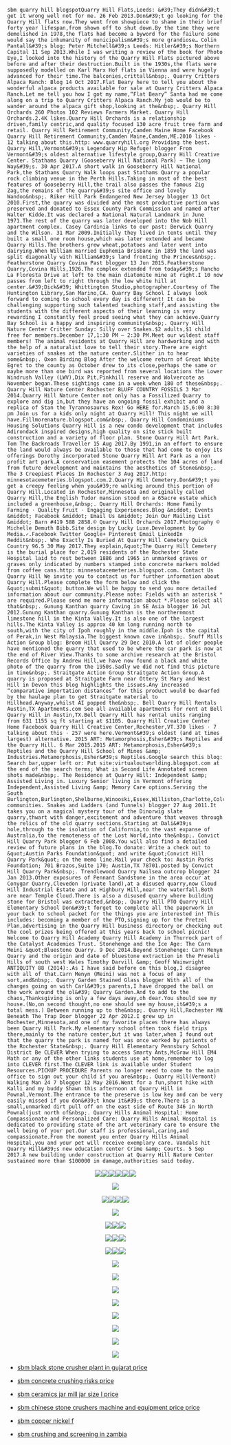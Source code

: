 
```
sbm quarry hill blogspotQuarry Hill Flats,Leeds: &#39;They didn&#39;t get it wrong well not for me. 26 Feb 2013.Don&#39;t go looking for the Quarry Hill flats now.They went from showpiece to shame in their brief forty year lifespan,from shown off to shut down.By the time they were demolished in 1978,the flats had become a byword for the failure some would say the inhumanity of municipalism&#39;s more grandiose… Colin Pantall&#39;s blog: Peter Mitchell&#39;s Leeds: Hitler&#39;s Northern Capital 11 Sep 2013.While I was writing a review of the book for Photo Eye,I looked into the history of the Quarry Hill Flats pictured above before and after their destruction.Built in the 1930s,the flats were supposedly modelled on Karl Marx Hof flats in Vienna and were hugely advanced for their time.The balconies,crittall&nbsp;. Quarry Critters Alpaca Ranch: Blog 14 Oct 2017.Flat Beary here to tell you about the wonderful alpaca products available for sale at Quarry Critters Alpaca Ranch.Let me tell you how I got my name,“Flat Beary” Santa had me come along on a trip to Quarry Critters Alpaca Ranch.My job would be to wander around the alpaca gift shop,looking at the&nbsp;. Quarry Hill Orchards 260 Photos 102 Reviews Farmers Market. Quarry Hill Orchards.2.4K likes.Quarry Hill Orchards is a relationship driven,family centric,and quality focused 130 acre fruit tree farm and retail. Quarry Hill Retirement Community,Camden Maine Home Facebook Quarry Hill Retirement Community,Camden Maine,Camden,ME.2010 likes · 12 talking about this.http: www.quarryhill.org Providing the best. Quarry Hill,Vermont&#39;s Legendary Hip Refuge! blogger From Vermont&#39;s oldest alternative lifestyle group,Quarry Hill Creative Center. Stathams Quarry (Gooseberry Hill National Park) ~ The Long Way&#39;s. 30 Apr 2017.A short walk in Gooseberry Hill National Park,the Stathams Quarry Walk loops past Stathams Quarry a popular rock climbing venue in the Perth Hills.Taking in most of the best features of Gooseberry Hill,the trail also passes the famous Zig Zag,the remains of the quarry&#39;s site office and lovely Wandoo&nbsp;. Riker Hill Park Endangered New Jersey blogger 13 Oct 2010.First,the quarry was divided and the most productive portion was preserved and donated to Essex County Park Commission and named after Walter Kidde.It was declared a National Natural Landmark in June 1971.The rest of the quarry was later developed into the Nob Hill apartment complex. Casey Cardinia links to our past: Berwick Quarry and the Wilson. 31 Mar 2009.Initially they lived in tents until they built a small one room house,which was later extended and became Quarry Hills.The brothers grew wheat,potatoes and later went into dairying.When William married Euphemia Brisbane in 1859 the land was split diagonally with William&#39;s land fronting the Princes&nbsp;. Featherstone Quarry Covina Past blogger 13 Jun 2015.Featherstone Quarry,Covina Hills,1926.The complex extended from today&#39;s Rancho La Floresta Drive at left to the main diatomite mine at right.I 10 now passes from left to right through the low white hill at center.&#39;Dick&#39; Whittington Studio,photographer.Courtesy of The Huntington Library,San Marino,CA. Quarry Bay School I always look forward to coming to school every day is different! It can be challenging supporting such talented teaching staff,and assisting the students with the different aspects of their learning is very rewarding I constantly feel proud seeing what they can achieve.Quarry Bay School is a happy and inspiring community&nbsp;. Quarry Hill Nature Center Critter Sunday: Silly over Snakes.$2 adults,$1 child free for members.December 17,1:30 PM — 2:30 PM.Meet our wildest staff members! The animal residents at Quarry Hill are hardworking and with the help of a naturalist love to tell their story.There are eight varieties of snakes at the nature center.Slither in to hear some&nbsp;. Oxon Birding Blog After the welcome return of Great White Egret to the county as October drew to its close,perhaps the same or maybe more than one bird was reported from several locations the Lower Windrush Valley (LWV),Dix Pit,Pinkhill reserve and Wolvercote as November began.These sightings came in a week when 180 of these&nbsp;. Quarry Hill Nature Center Rochester BLUFF COUNTRY FOSSILS 3 Mar 2014.Quarry Hill Nature Center not only has a Fossilized Quarry to explore and dig in,but they have an ongoing fossil exhibit and a replica of Stan the Tyrannosaurus Rex! Go HERE for.March 15,6:00 8:30 pm Join us for a kids only night at Quarry Hill! This night we will have.Fillmorenature.blogspot.com&nbsp;. Quarry Hill Condominiums Housing Solutions Quarry Hill is a new condo development that includes Adirondack inspired designs,high quality on site stick built construction and a variety of floor plan. Stone Quarry Hill Art Park. Tom The Backroads Traveller 15 Aug 2017.By 1991,in an effort to ensure the land would always be available to those that had come to enjoy its offerings Dorothy incorporated Stone Quarry Hill Art Park as a non profit art park.A conservation easement protects the 104 acres of land from future development and maintains the aesthetics of Stone&nbsp;. The 3 Creepiest Places In Rochester 3 Aug 2017.http: minnesotacemeteries.blogspot.com.2.Quarry Hill Cemetery.Don&#39;t you get a creepy feeling when you&#39;re walking around this portion of Quarry Hill.Located in Rochester,Minnesota and originally called Quarry Hill,the English Tudor mansion stood on a 65acre estate which included a greenhouse,&nbsp;. Quarry Hill Orchards: Home Family Farming · Quality Fruit · Engaging Experiences.Blog &middot; Events &middot; Facebook &middot; Email Us &middot; Join Our Mailing List &middot; Barn #419 588 2858.© Quarry Hill Orchards 2017.Photography © Michelle Demuth Bibb.Site design by Lucky Luxe.Development by Go Media.✓.Facebook Twitter Google+ Pinterest Email LinkedIn Reddit&nbsp;. Who Exactly Is Buried At Quarry Hill Cemetery Quick Country 96.5 30 May 2017.They explain,&quot;The Quarry Hill Cemetery is the burial place for 2,019 residents of the Rochester State Hospital laid to rest between 1886 and 1965 in unmarked graves or graves only indicated by numbers stamped into concrete markers molded from coffee cans.http: minnesotacemeteries.blogspot.com. Contact Us Quarry Hill We invite you to contact us for further information about Quarry Hill.Please complete the form below and click the &quot;submit&quot; button.We will be happy to send you more detailed information about our community.Please note: Fields with an asterisk * are required.Please send me more information about *.Please select all that&nbsp;. Gunung Kanthan quarry Caving in SE Asia blogger 16 Jul 2012.Gunung Kanthan quarry.Gunung Kanthan is the northernmost limestone hill in the Kinta Valley.It is also one of the largest hills.The Kinta Valley is approx 40 km long running north to south,with the city of Ipoh roughly in the middle.Ipoh is the capital of Perak,in West Malaysia.The biggest known cave in&nbsp;. Snuff Mills Action Group blog: Broom Hill Quarry 29 Dec 2010.A lot of older people have mentioned the quarry that used to be where the car park is now at the end of River View.Thanks to some archive research at the Bristol Records Office by Andrew Hill,we have now found a black and white photo of the quarry from the 1950s.Sadly we did not find this picture in time&nbsp;. Straitgate Action Group Straitgate Action Group.A quarry is proposed at Straitgate Farm near Ottery St Mary and West Hill in Devon this blog highlights the issues.Any increased “comparative importation distances” for this product would be dwarfed by the haulage plan to get Straitgate material to Hillhead.Anyway,whilst AI popped the&nbsp;. Bell Quarry Hill Rentals Austin,TX Apartments.com See all available apartments for rent at Bell Quarry Hill in Austin,TX.Bell Quarry Hill has rental units ranging from 631 1155 sq ft starting at $1105. Quarry Hill Creative Center Home Facebook Quarry Hill Creative Center,Rochester,VT.370 likes · 7 talking about this · 257 were here.Vermont&#39;s oldest (and at times largest) alternative. 2015 ART: Metamorphosis,Esher&#39;s Reptiles and the Quarry Hill. 6 Mar 2015.2015 ART: Metamorphosis,Esher&#39;s Reptiles and the Quarry Hill School of Mines &amp; Industries.Metamorphosis,Esher&#39;s Reptiles.Google search this blog: Search bar,upper left or: Put site:virtualoutworlding.blogspot.com at the end of the search terms; What is Second Life Annotated screen shots made&nbsp;. The Residence at Quarry Hill: Independent &amp; Assisted Living in. Luxury Senior living in Vermont offering Independent,Assisted Living &amp; Memory Care options.Serving the South Burlington,Burlington,Shelburne,Winooski,Essex,Williston,Charlotte,Colchester communities. Snakes and Ladders (and Tunnels) blogger 27 Aug 2011.It takes you on a magical mystery tour of the Dinorwig slate quarry,thwart with danger,excitement and adventure that weaves through the relics of the old quarry sections.Starting at Dali&#39;s hole,through to the isolation of California,to the vast expanse of Australia,to the remoteness of the Lost World,into the&nbsp;. Convict Hill Quarry Park blogger 6 Feb 2008.You will also find a detailed review of future plans in the blog.To donate: Write a check out to &quot;Austin Parks Foundation&quot; and write &quot;Convict Hill Quarry Park&quot; on the memo line.Mail your check to: Austin Parks Foundation; 701 Brazos,Suite 170; Austin,TX 78701.posted by Convict Hill Quarry Park&nbsp;. Trendlewood Quarry Nailsea outcrop blogger 24 Jan 2013.Other exposures of Pennant Sandstone in the area occur at Conygar Quarry,Clevedon (private land),at a disused quarry,now Cloud Hill Industrial Estate and at Highbury Hill,near the waterfall.Both are near Temple Cloud.There is also a disused quarry where building stone for Bristol was extracted,&nbsp;. Quarry Hill PTO Quarry Hill Elementary School Don&#39;t forget to complete all the paperwork in your back to school packet for the things you are interested in! This includes: becoming a member of the PTO,signing up for the Pretzel Plan,advertising in the Quarry Hill business directory or checking out the cool prizes being offered at this years back to school picnic! Welcome to Quarry Hill Academy Quarry Hill Academy in Thurrock part of the Catalyst Academies Trust. Stonehenge and the Ice Age: The Carn Meini &quot;Bluestone Quarry. 9 Dec 2014.Beyond Stonehenge: Carn Menyn Quarry and the origin and date of bluestone extraction in the Preseli Hills of south west Wales Timothy Darvill &amp; Geoff Wainwright ANTIQUITY 88 (2014):.As I have said before on this blog,I disagree with all of that.Carn Menyn (Meini) was not a focus of any sort,and&nbsp;. Quarry Garden Stained Glass blogger With all of the changes going on with Carl&#39;s parents,I have dropped the ball on the work around the ol&#39; Quarry Garden.And to add to the chaos,Thanksgiving is only a few days away,oh dear.You should see my house.(No,on second thought,no one should see my house,it&#39;s a total mess.) Between running up to the&nbsp;. Quarry Hill,Rochester MN Beneath The Trap Door blogger 22 Apr 2012.I grew up in Rochester,Minnesota,and one of my favorite places there has always been Quarry Hill Park.My elementary school often took field trips there,mainly to the nature center,but it was later,when I found out that the quarry the park is named for was once worked by patients of the Rochester State&nbsp;. Quarry Hill Elementary Pennsbury School District Be CLEVER When trying to access Smarty Ants,McGraw Hill EM4 Math or any of the other links students use at home,remember to log into CLEVER first.The CLEVER link is available under Student Resources.PICKUP PROCEDURE Parents no longer need to come to the main office to sign out your child if you are&nbsp;. Quarry Hill(Vermont) Walking Man 24 7 blogger 12 May 2016.Went for a fun,short hike with Kalli and my buddy Shawn this afternoon at Quarry Hill in Pownal,Vermont.The entrance to the preserve is low key and can be very easily missed if you don&#39;t know it&#39;s there.There is a small,unmarked dirt pull off on the east side of Route 346 in North Pownal(just north of&nbsp;. Quarry Hills Animal Hospital: Home Compassionate and Personalized Care: Quarry Hills Animal Hospital is dedicated to providing state of the art veterinary care to ensure the well being of your pet.Our staff is professional,caring,and compassionate.From the moment you enter Quarry Hills Animal Hospital,you and your pet will receive exemplary care. Vandals hit Quarry Hill&#39;s new education center Crime &amp; Courts. 5 Sep 2017.A new building under construction at Quarry Hill Nature Center sustained more than $100000 in damage,authorities said today. 
```

<div align="center">
  
<a rel="nofollow" href="https://m.shibang-china.com?f=github&k=sbm+quarry+hill+blogspot"><img src="https://static.shibang-china.com/en/l.png"></a><img src="https://static.shibang-china.com/en/hw.png"><a rel="nofollow" href="https://m.shibang-china.com/product/?f=github&k=sbm+quarry+hill+blogspot"><img src="https://static.shibang-china.com/en/p.png"></a><a rel="nofollow" href="https://m.shibang-china.com/cases/?f=github&k=sbm+quarry+hill+blogspot"><img src="https://static.shibang-china.com/en/c.png"></a><a rel="nofollow" href="https://m.shibang-china.com/news/?f=github&k=sbm+quarry+hill+blogspot"><img src="https://static.shibang-china.com/en/n.png"></a><a rel="nofollow" href="https://m.shibang-china.com?f=github&k=sbm+quarry+hill+blogspot"><img src="https://static.shibang-china.com/en/m.png"></a>

<a rel="nofollow" href="https://m.shibang-china.com/product/?f=github&k=sbm+quarry+hill+blogspot"><img src="https://static.shibang-china.com/en/b.jpg"></a>
  
<a rel="nofollow" href="https://m.shibang-china.com/solution-aggregate.html?f=github&k=sbm+quarry+hill+blogspot"><img src="https://static.shibang-china.com/en/a.jpg"></a><a rel="nofollow" href="https://m.shibang-china.com/solution-mine.html?f=github&k=sbm+quarry+hill+blogspot"><img src="https://static.shibang-china.com/en/m.jpg"></a><a rel="nofollow" href="https://m.shibang-china.com/solution-mill.html?f=github&k=sbm+quarry+hill+blogspot"><img src="https://static.shibang-china.com/en/g.jpg"></a><a rel="nofollow" href="https://m.shibang-china.com/solution-epc.html?f=github&k=sbm+quarry+hill+blogspot"><img src="https://static.shibang-china.com/en/e.jpg"></a>

<a rel="nofollow" href="https://m.shibang-china.com/product/?f=github&k=sbm+quarry+hill+blogspot"><img src="https://static.shibang-china.com/en/a-p.png"></a>

<a rel="nofollow" href="https://m.shibang-china.com/product/crusher/c6x.html?f=github&k=sbm+quarry+hill+blogspot"><img src="https://static.shibang-china.com/en/j.jpg"></a><a rel="nofollow" href="https://m.shibang-china.com/product/crusher/ci5x.html?f=github&k=sbm+quarry+hill+blogspot"><img src="https://static.shibang-china.com/en/i.jpg"></a><a rel="nofollow" href="https://m.shibang-china.com/product/crusher/hst.html?f=github&k=sbm+quarry+hill+blogspot"><img src="https://static.shibang-china.com/en/c.jpg"></a>

<a rel="nofollow" href="https://m.shibang-china.com/product/mill/mtw.html?f=github&k=sbm+quarry+hill+blogspot"><img src="https://static.shibang-china.com/en/mtw.jpg"></a><a rel="nofollow" href="https://m.shibang-china.com/product/mill/scm.html?f=github&k=sbm+quarry+hill+blogspot"><img src="https://static.shibang-china.com/en/scm.jpg"></a><a rel="nofollow" href="https://m.shibang-china.com/product/mill/lm.html?f=github&k=sbm+quarry+hill+blogspot"><img src="https://static.shibang-china.com/en/lm.jpg"></a>

<a rel="nofollow" href="https://m.shibang-china.com/product/sand/vsi6x.html?f=github&k=sbm+quarry+hill+blogspot"><img src="https://static.shibang-china.com/en/6x.jpg"></a><a rel="nofollow" href="https://m.shibang-china.com/product/sand/vu.html?f=github&k=sbm+quarry+hill+blogspot"><img src="https://static.shibang-china.com/en/vu.jpg"></a><a rel="nofollow" href="https://m.shibang-china.com/product/mobile/klun.html?f=github&k=sbm+quarry+hill+blogspot"><img src="https://static.shibang-china.com/en/k.jpg"></a>

<a rel="nofollow" href="https://m.shibang-china.com/cases/?f=github&k=sbm+quarry+hill+blogspot"><img src="https://static.shibang-china.com/en/case.png"></a>

<a rel="nofollow" href="https://m.shibang-china.com/cases/aggregate/202.html?f=github&k=sbm+quarry+hill+blogspot"><img src="https://static.shibang-china.com/en/c-1.jpg"></a>

<a rel="nofollow" href="https://m.shibang-china.com/cases/aggregate/203.html?f=github&k=sbm+quarry+hill+blogspot"><img src="https://static.shibang-china.com/en/c-2.jpg"></a>

<a rel="nofollow" href="https://m.shibang-china.com/cases/mill/123.html?f=github&k=sbm+quarry+hill+blogspot"><img src="https://static.shibang-china.com/en/c-3.jpg"></a>

<a rel="nofollow" href="https://m.shibang-china.com/contact_us.html?f=github&k=sbm+quarry+hill+blogspot"><img src="https://static.shibang-china.com/en/contact.png"></a>

<a rel="nofollow" href="https://swt.shibang-china.com/?f=github&k=sbm+quarry+hill+blogspot"><img src="https://static.shibang-china.com/en/chat.png"></a>

<a rel="nofollow" href="https://whatsapp.shibangsoft.com/WhatsApp.php?f=github&k=sbm+quarry+hill+blogspot"><img src="https://static.shibang-china.com/en/whatsapp.png"></a>

<a rel="nofollow" href="https://m.shibang-china.com/?f=github&k=sbm+quarry+hill+blogspot"><img src="https://static.shibang-china.com/en/website.png"></a>

</div>


* [sbm black stone crusher plant in gujarat price](sbm%20black%20stone%20crusher%20plant%20in%20gujarat%20price.md)

* [sbm concrete crushing risks price](sbm%20concrete%20crushing%20risks%20price.md)

* [sbm ceramics jar mill jar size l price](sbm%20ceramics%20jar%20mill%20jar%20size%20l%20price.md)

* [sbm chinese stone crushers machine and equipment price price](sbm%20chinese%20stone%20crushers%20machine%20and%20equipment%20price%20price.md)

* [sbm copper nickel f](sbm%20copper%20nickel%20f.md)

* [sbm crushing and screening in zambia](sbm%20crushing%20and%20screening%20in%20zambia.md)